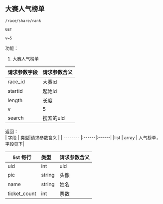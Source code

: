 
## 大赛人气榜单

~~~
/race/share/rank
~~~
~~~
GET
~~~
~~~
v=5
~~~

功能：  

1. 大赛人气榜单


| 请求参数字段        | 请求参数含义  |
| -------- |:------|
|race_id       |  大赛id|
|startid       |  起始id|
|length       |  长度|
|v       |  5|
|search       |  搜索的uid |


返回：      
| 字段        | 类型|请求参数含义  |
| -------- |:------|:------|
|list   | array    |  人气榜单，字段见下|

| list 每行        | 类型|请求参数含义  |
| -------- |:------|:------|
|uid   | int    | uid|
|pic   | string    | 头像 |
|name   | string    | 姓名 |
|ticket_count   | int    | 票数 |



